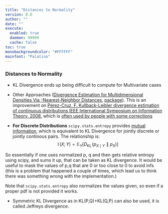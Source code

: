 ```yaml
---
title: "Distances to Normality"
version: 0.0
author: ""
date: ""
execute: 
  enabled: true
  daemon: 99999
  cache: false
toc: true
monobackgroundcolor: "#FFFFFF"
mainfont: "Palatino"
---
```


### Distances to Normality
- KL Divergence ends up being difficult to compute for Multivariate cases

- Other Approaches ([Divergence Estimation for Multidimensional Densities Via -Nearest-Neighbor Distances](https://www.princeton.edu/~kulkarni/Papers/Journals/j068_2009_WangKulVer_TransIT.pdf), [package](https://pypi.org/project/universal-divergence/)). This is an improvement on [Pérez-Cruz, F. Kullback-Leibler divergence estimation of
continuous distributions IEEE International Symposium on Information
Theory, 2008.](https://www.tsc.uc3m.es/~fernando/bare_conf3.pdf) which is [often used by people with some corrections](https://gist.github.com/atabakd/ed0f7581f8510c8587bc2f41a094b518) 

- **For Discrete Distributions** `scipy.stats.entropy` provides [mutual information](https://en.wikipedia.org/wiki/Mutual_information), which is equivalent to KL Divergence  for jointly discrete or jointly continous pairs. The relationship is:
$$
\displaystyle \operatorname {I} (X;Y)=\mathbb {E} _{Y}\left[D_{\text{KL}}\!\left(p_{X\mid Y}\parallel p_{X}\right)\right]
$$

So essentially if one uses normalized  p, q and then gets relative entropy using scipy, and sums it up, that can be taken as KL divergence. It would be useful to mask the values of p,q that are 0 or too close to 0 to avoid infs (this is a problem that happened a couple of times, which lead us to think there was something wrong with the implementation.)

Note that `scipy.stats.entropy` also normalizes the values given, so even if a proper pdf is not provided it works.

- Symmetric KL Divergence as in KL(P,Q)+KL(Q,P) can also be used, it is called Jeffreys divergence.